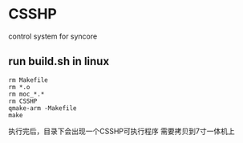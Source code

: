 # CSSHP
control system for syncore

## run build.sh in linux
```
rm Makefile
rm *.o
rm moc_*.*
rm CSSHP
qmake-arm -Makefile
make
```
执行完后，目录下会出现一个CSSHP可执行程序
需要拷贝到7寸一体机上
